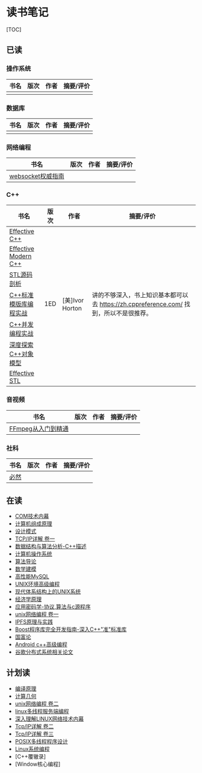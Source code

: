 # 读书笔记

[TOC]



## 已读

### 操作系统

| 书名 | 版次 | 作者 | 摘要/评价 |
| ---- | ---- | ---- | --------- |
|      |      |      |           |

### 数据库

| 书名 | 版次 | 作者 | 摘要/评价 |
| ---- | ---- | ---- | --------- |
|      |      |      |           |

### 网络编程

| 书名                                                         | 版次 | 作者 | 摘要/评价 |
| ------------------------------------------------------------ | ---- | ---- | --------- |
| [websocket权威指南](THE_DEFINITIVE_GUIDE_TO_HTML5_WEBSOCKET/README.md) |      |      |           |

### C++

| 书名                                                         | 版次 | 作者            | 摘要/评价                                                    |
| ------------------------------------------------------------ | ---- | --------------- | ------------------------------------------------------------ |
| [Effective C++](EFFECTIVE_CPP/README.md)                     |      |                 |                                                              |
| [Effective Modern C++](EFFECTIVE_MODERN_CPP/README.md)       |      |                 |                                                              |
| [STL源码剖析](THE_ANNOTATED_STL_SOURCES/README.md)           |      |                 |                                                              |
| [C++标准模版库编程实战](USING_THE_CPP_STANDARD_TEMPLATE_LIBRARIES/README.md) | 1ED  | [美]Ivor Horton | 讲的不够深入，书上知识基本都可以去 https://zh.cppreference.com/ 找到，所以不是很推荐。 |
| [C++并发编程实战](CPP_CONCURRENCY_IN_ACTION/README.md)       |      |                 |                                                              |
| [深度探索C++对象模型](INSIDE_THE_CPP_OBJECT_MODEL/README.md) |      |                 |                                                              |
| [Effective STL](EFFECTIVE_STL/README.md)                     |      |                 |                                                              |

### 音视频

| 书名                                                         | 版次 | 作者 | 摘要/评价 |
| ------------------------------------------------------------ | ---- | ---- | --------- |
| [FFmpeg从入门到精通](FFMPEG_FROM_BEGINNER_TO_MASTER/README.md) |      |      |           |

### 社科

| 书名                      | 版次 | 作者 | 摘要/评价 |
| ------------------------- | ---- | ---- | --------- |
| [必然](CERTAIN/README.md) |      |      |           |



## 在读

- [COM技术内幕](INSIDE_COM/README.md)
- [计算机组成原理](COMPUTER_ORGANIZATIONA_AND_ARCHITECTURE/README.md)
- [设计模式](DESIGN_PATTERN/README.md)
- [TCP/IP详解 卷一](TCP_IP_ILLUSTRATED_V1/README.md)
- [数据结构与算法分析-C++描述](DATA_STRUCTURES_AND_ALGORITHM_ANALYSIS_IN_CPP/README.md)
- [计算机操作系统](THE_COMPUTER_OPERATING_SYSTEM/README.md)
- [算法导论](INTRODUCTION_TO_ALGORITHMS/README.md)
- [数学建模](A_FIRST_COURSE_IN_MATHEMATICAL_MODELING/README.md)
- [高性能MySQL](HIGH_PERFORMANCE_MYSQL/README.md)
- [UNIX环境高级编程](APUE/README.md)
- [现代体系结构上的UNIX系统](UNIX_SYSTEMS_FOR_MODERN_ARCHITECTURES/README.md)
- [经济学原理](THE_PRINCIPLE_OF_ECONOMICS/README.md)
- [应用密码学-协议,算法与c源程序](APPLIED_CRYPTOGRAPHY_PROTOCOLS_ALGORITHMS_AND_SOURCE_CODE_IN_C/README.md)
- [unix网络编程 卷一](UNIX_NETWORK_PROGRAMMING_V1/README.md)
- [IPFS原理与实践](PRINCIPLES_AND_PRACTICES_OF_IPFS/README.md)
- [Boost程序库完全开发指南-深入C++"准"标准库](PROFESSIONAL_BOOST_GUIDE/README.md)
- [国富论](THE_WEALTH_OF_NATIONS/README.md)
- [Android c++高级编程](PRO_ANDROID_CPP_WITH_THE_NDK/README.md)
- [谷歌分布式系统相关论文](GOOGLE_DCS_DOC/README.md)



## 计划读

- [编译原理](COMPILERS_PRINCIPLES_TECHNIQUES_TOOLS/README.md)
- [计算几何](COMPUTATIONAL_GEOMETRY/README.md)
- [unix网络编程 卷二](UNIX_NETWORK_PROGRAMMING_V2/README.md)
- [linux多线程服务端编程](MUDUO/README.md)
- [深入理解LINUX网络技术内幕](UNDERSTANDING_LINUX_NETWORK_INTERNALS/README.md)
- [Tcp/IP详解 卷二](TCP_IP_ILLUSTRATED_V2/README.md)
- [Tcp/IP详解 卷三](TCP_IP_ILLUSTRATED_V3/README.md)
- [POSIX多线程程序设计](PROGRAMMING_WITH_POSIX_THREADS/README.md)
- [Linux系统编程](LINUX_SYSTEM_PROGRAMMING/README.md)
- [C++覆辙录]
- [Window核心编程]

